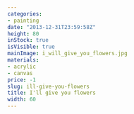 ```yaml
---
categories:
- painting
date: "2013-12-31T23:59:58Z"
height: 80
inStock: true
isVisible: true
mainImage: i_will_give_you_flowers.jpg
materials:
- acrylic
- canvas
price: -1
slug: ill-give-you-flowers
title: I'll give you flowers
width: 60
---
```



